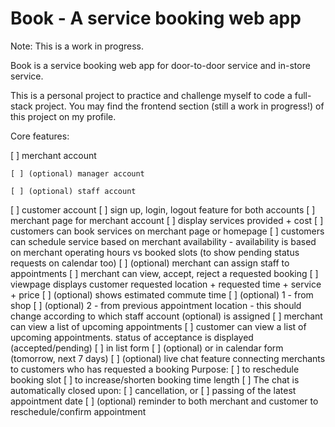 # Book - A service booking web app

Note: This is a work in progress.

Book is a service booking web app for door-to-door service and in-store service.

This is a personal project to practice and challenge myself to code a full-stack project.
You may find the frontend section (still a work in progress!) of this project on my profile.

Core features:

[ ] merchant account

    [ ] (optional) manager account

    [ ] (optional) staff account
    
[ ] customer account
[ ] sign up, login, logout feature for both accounts
[ ] merchant page for merchant account
    [ ] display services provided + cost
    [ ] customers can book services on merchant page or homepage
    [ ] customers can schedule service based on merchant availability
        - availability is based on merchant operating hours vs booked slots (to show pending status requests on calendar too)
[ ] (optional) merchant can assign staff to appointments
[ ] merchant can view, accept, reject a requested booking
    [ ] viewpage displays customer requested location + requested time + service + price
    [ ] (optional) shows estimated commute time
        [ ] (optional) 1 - from shop
        [ ] (optional) 2 - from previous appointment location
            - this should change according to which staff account (optional) is assigned 
[ ] merchant can view a list of upcoming appointments
[ ] customer can view a list of upcoming appointments. status of acceptance is displayed (accepted/pending)
    [ ] in list form
    [ ] (optional) or in calendar form (tomorrow, next 7 days)
[ ] (optional) live chat feature connecting merchants to customers who has requested a booking
    Purpose:
    [ ] to reschedule booking slot
    [ ] to increase/shorten booking time length
    [ ] The chat is automatically closed upon:
        [ ] cancellation, or
        [ ] passing of the latest appointment date
            [ ] (optional) reminder to both merchant and customer to reschedule/confirm appointment



